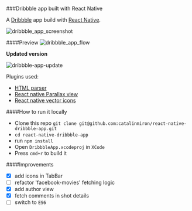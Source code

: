 ###Dribbble app built with React Native

A [Dribbble](http://dribbble.com) app build with [React Native](https://github.com/facebook/react-native).

![dribbble_app_screenshot](https://cloud.githubusercontent.com/assets/2805320/8113463/db61b072-1076-11e5-8aa2-52417f019ea0.jpg)

####Preview
![dribbble_app_flow](https://cloud.githubusercontent.com/assets/2805320/8127634/25311eb0-1101-11e5-83aa-06dcc2d69da3.gif)


__Updated version__

![dribbble-app-update](https://cloud.githubusercontent.com/assets/2805320/9274780/1ca63a6a-42a1-11e5-8570-2c2781ec721f.gif)



Plugins used:
- [HTML parser](https://github.com/jsdf/react-native-htmlview)
- [React native Parallax view](https://github.com/lelandrichardson/react-native-parallax-view)
- [React native vector icons](https://github.com/oblador/react-native-vector-icons)

####How to run it locally

- Clone this repo `git clone git@github.com:catalinmiron/react-native-dribbble-app.git`
- `cd react-native-dribbble-app`
- run `npm install`
- Open `DribbbleApp.xcodeproj` in `XCode`
- Press `cmd+r` to build it


####Improvements
- [x] add icons in TabBar
- [ ] refactor 'facebook-movies' fetching logic
- [x] add author view
- [x] fetch comments in shot details
- [ ] switch to `ES6`
